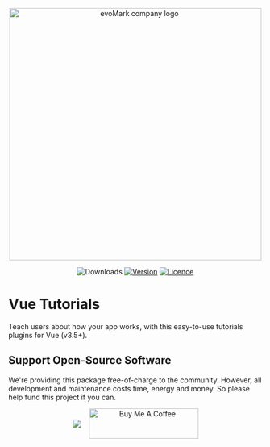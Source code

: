 <p align="center">
    <a href="https://evomark.co.uk" target="_blank" alt="Link to evoMark's website">
        <picture>
          <source media="(prefers-color-scheme: dark)" srcset="https://evomark.co.uk/wp-content/uploads/static/evomark-logo--dark.svg">
          <source media="(prefers-color-scheme: light)" srcset="https://evomark.co.uk/wp-content/uploads/static/evomark-logo--light.svg">
          <img alt="evoMark company logo" src="https://evomark.co.uk/wp-content/uploads/static/evomark-logo--light.svg" width="500">
        </picture>
    </a>
</p>

<p align="center">
  <img src="https://img.shields.io/npm/dm/vue-tutorials.svg" alt="Downloads"></a>
  <a href="https://www.npmjs.com/package/vue-tutorials"><img src="https://img.shields.io/npm/v/vue-tutorials.svg" alt="Version"></a>
  <a href="https://github.com/evo-mark/vue-tutorials/blob/main/LICENCE"><img src="https://img.shields.io/github/license/evo-mark/vue-tutorials?style=flat" alt="Licence"></a>
</p>

# Vue Tutorials

Teach users about how your app works, with this easy-to-use tutorials plugins for Vue (v3.5+).

## Support Open-Source Software

We're providing this package free-of-charge to the community. However, all development and maintenance costs time, energy and money. So please help fund this project if you can.

<p align="center" style="display:flex;align-items:center;gap:1rem;justify-content:center">
<a href="https://github.com/sponsors/craigrileyuk" target="_blank">
<img src="https://img.shields.io/badge/sponsor-GitHub%20Sponsors-fafbfc?style=for-the-badge&logo=github">
</a>
<a href="https://www.buymeacoffee.com/craigrileyuk" target="_blank"><img src="https://cdn.buymeacoffee.com/buttons/v2/default-yellow.png" alt="Buy Me A Coffee" style="height: 60px !important;width: 217px !important;" ></a>
</p>
